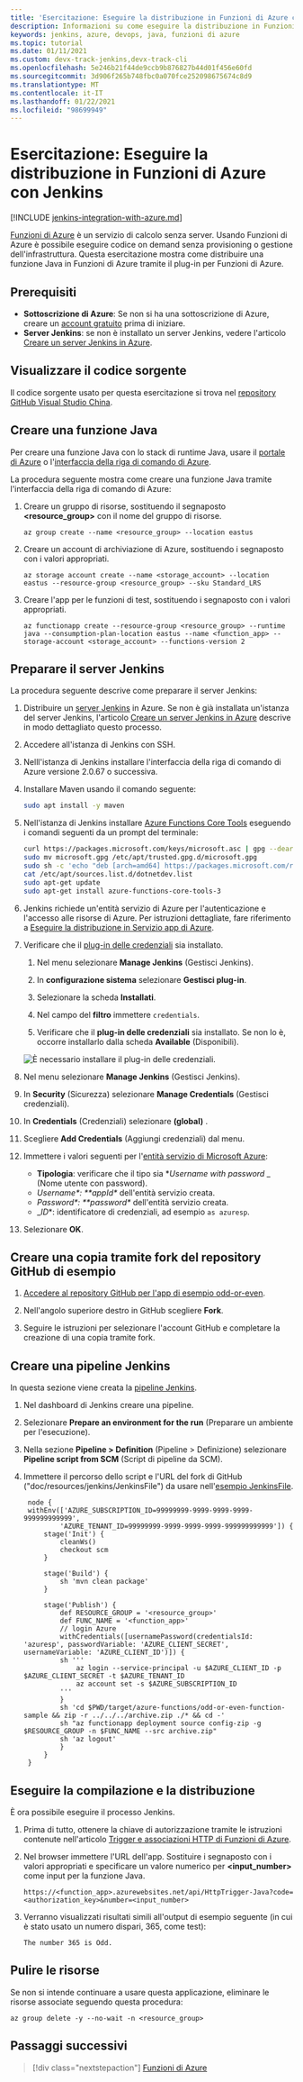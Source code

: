 ```yaml
---
title: 'Esercitazione: Eseguire la distribuzione in Funzioni di Azure con Jenkins'
description: Informazioni su come eseguire la distribuzione in Funzioni di Azure tramite il plug-in Jenkins per Funzioni di Azure
keywords: jenkins, azure, devops, java, funzioni di azure
ms.topic: tutorial
ms.date: 01/11/2021
ms.custom: devx-track-jenkins,devx-track-cli
ms.openlocfilehash: 5e246b21f44de9ccb9b876827b44d01f456e60fd
ms.sourcegitcommit: 3d906f265b748fbc0a070fce252098675674c8d9
ms.translationtype: MT
ms.contentlocale: it-IT
ms.lasthandoff: 01/22/2021
ms.locfileid: "98699949"
---
```

# <a name="tutorial-deploy-to-azure-functions-using-jenkins"></a>Esercitazione: Eseguire la distribuzione in Funzioni di Azure con Jenkins

[!INCLUDE [jenkins-integration-with-azure.md](includes/jenkins-integration-with-azure.md)]

[Funzioni di Azure](/azure/azure-functions/) è un servizio di calcolo senza server. Usando Funzioni di Azure è possibile eseguire codice on demand senza provisioning o gestione dell'infrastruttura. Questa esercitazione mostra come distribuire una funzione Java in Funzioni di Azure tramite il plug-in per Funzioni di Azure.

## <a name="prerequisites"></a>Prerequisiti

- **Sottoscrizione di Azure**: Se non si ha una sottoscrizione di Azure, creare un [account gratuito](https://azure.microsoft.com/free/?ref=microsoft.com&utm_source=microsoft.com&utm_medium=docs&utm_campaign=visualstudio) prima di iniziare.
- **Server Jenkins**: se non è installato un server Jenkins, vedere l'articolo [Creare un server Jenkins in Azure](./configure-on-linux-vm.md).

## <a name="view-the-source-code"></a>Visualizzare il codice sorgente

Il codice sorgente usato per questa esercitazione si trova nel [repository GitHub Visual Studio China](https://github.com/VSChina/odd-or-even-function/blob/master/src/main/java/com/microsoft/azure/Function.java).

## <a name="create-a-java-function"></a>Creare una funzione Java

Per creare una funzione Java con lo stack di runtime Java, usare il [portale di Azure](https://portal.azure.com) o l'[interfaccia della riga di comando di Azure](/cli/azure/).

La procedura seguente mostra come creare una funzione Java tramite l'interfaccia della riga di comando di Azure:

1. Creare un gruppo di risorse, sostituendo il segnaposto **&lt;resource_group>** con il nome del gruppo di risorse.

    ```azurecli
    az group create --name <resource_group> --location eastus
    ```

1. Creare un account di archiviazione di Azure, sostituendo i segnaposto con i valori appropriati.
 
    ```azurecli
    az storage account create --name <storage_account> --location eastus --resource-group <resource_group> --sku Standard_LRS    
    ```

1. Creare l'app per le funzioni di test, sostituendo i segnaposto con i valori appropriati.

    ```azurecli
    az functionapp create --resource-group <resource_group> --runtime java --consumption-plan-location eastus --name <function_app> --storage-account <storage_account> --functions-version 2
    ```

## <a name="prepare-jenkins-server"></a>Preparare il server Jenkins

La procedura seguente descrive come preparare il server Jenkins:

1. Distribuire un [server Jenkins](https://azuremarketplace.microsoft.com/marketplace/apps/bitnami.production-jenkins) in Azure. Se non è già installata un'istanza del server Jenkins, l'articolo [Creare un server Jenkins in Azure](./configure-on-linux-vm.md) descrive in modo dettagliato questo processo.

1. Accedere all'istanza di Jenkins con SSH.

1. Nelll'istanza di Jenkins installare l'interfaccia della riga di comando di Azure versione 2.0.67 o successiva.

1. Installare Maven usando il comando seguente:

    ```bash
    sudo apt install -y maven
    ```

1. Nell'istanza di Jenkins installare [Azure Functions Core Tools](/azure/azure-functions/functions-run-local) eseguendo i comandi seguenti da un prompt del terminale:

    ```bash
    curl https://packages.microsoft.com/keys/microsoft.asc | gpg --dearmor > microsoft.gpg
    sudo mv microsoft.gpg /etc/apt/trusted.gpg.d/microsoft.gpg
    sudo sh -c 'echo "deb [arch=amd64] https://packages.microsoft.com/repos/microsoft-ubuntu-$(lsb_release -cs)-prod $(lsb_release -cs) main" > /etc/apt/sources.list.d/dotnetdev.list'
    cat /etc/apt/sources.list.d/dotnetdev.list
    sudo apt-get update
    sudo apt-get install azure-functions-core-tools-3
    ```

1. Jenkins richiede un'entità servizio di Azure per l'autenticazione e l'accesso alle risorse di Azure. Per istruzioni dettagliate, fare riferimento a [Eseguire la distribuzione in Servizio app di Azure](./deploy-to-azure-app-service-using-azure-cli.md).

1. Verificare che il [plug-in delle credenziali](https://plugins.jenkins.io/credentials/) sia installato.

    1. Nel menu selezionare **Manage Jenkins** (Gestisci Jenkins).

    1. In **configurazione sistema** selezionare **Gestisci plug-in**.

    1. Selezionare la scheda **Installati**.

    1. Nel campo del **filtro** immettere `credentials`.
    
    1. Verificare che il **plug-in delle credenziali** sia installato. Se non lo è, occorre installarlo dalla scheda **Available** (Disponibili).

    ![È necessario installare il plug-in delle credenziali.](./media/deploy-to-azure-functions/credentials-plugin.png)

1. Nel menu selezionare **Manage Jenkins** (Gestisci Jenkins).

1. In **Security** (Sicurezza) selezionare **Manage Credentials** (Gestisci credenziali).

1. In **Credentials** (Credenziali) selezionare **(global)** .

1. Scegliere **Add Credentials** (Aggiungi credenziali) dal menu.

1. Immettere i valori seguenti per l'[entità servizio di Microsoft Azure](/cli/azure/create-an-azure-service-principal-azure-cli?toc=%252fazure%252fazure-resource-manager%252ftoc.json):

    - **Tipologia**: verificare che il tipo sia **_Username with password_* _ (Nome utente con password).
    - _*Username**: **_appId_*_ dell'entità servizio creata.
    - _*Password**: **_password_*_ dell'entità servizio creata.
    - _*ID**: identificatore di credenziali, ad esempio `as azuresp`.

1. Selezionare **OK**.

## <a name="fork-the-sample-github-repo"></a>Creare una copia tramite fork del repository GitHub di esempio

1. [Accedere al repository GitHub per l'app di esempio odd-or-even](https://github.com/VSChina/odd-or-even-function.git).

1. Nell'angolo superiore destro in GitHub scegliere **Fork**.

1. Seguire le istruzioni per selezionare l'account GitHub e completare la creazione di una copia tramite fork.

## <a name="create-a-jenkins-pipeline"></a>Creare una pipeline Jenkins

In questa sezione viene creata la [pipeline Jenkins](https://jenkins.io/doc/book/pipeline/).

1. Nel dashboard di Jenkins creare una pipeline.

1. Selezionare **Prepare an environment for the run** (Preparare un ambiente per l'esecuzione).

1. Nella sezione **Pipeline > Definition** (Pipeline > Definizione) selezionare **Pipeline script from SCM** (Script di pipeline da SCM).

1. Immettere il percorso dello script e l'URL del fork di GitHub ("doc/resources/jenkins/JenkinsFile") da usare nell'[esempio JenkinsFile](https://github.com/VSChina/odd-or-even-function/blob/master/doc/resources/jenkins/JenkinsFile).

   ```nodejs
    node {
    withEnv(['AZURE_SUBSCRIPTION_ID=99999999-9999-9999-9999-999999999999',
            'AZURE_TENANT_ID=99999999-9999-9999-9999-999999999999']) {
        stage('Init') {
            cleanWs()
            checkout scm
        }

        stage('Build') {
            sh 'mvn clean package'
        }

        stage('Publish') {
            def RESOURCE_GROUP = '<resource_group>' 
            def FUNC_NAME = '<function_app>'
            // login Azure
            withCredentials([usernamePassword(credentialsId: 'azuresp', passwordVariable: 'AZURE_CLIENT_SECRET', usernameVariable: 'AZURE_CLIENT_ID')]) {
            sh '''
                az login --service-principal -u $AZURE_CLIENT_ID -p $AZURE_CLIENT_SECRET -t $AZURE_TENANT_ID
                az account set -s $AZURE_SUBSCRIPTION_ID
            '''
            }
            sh 'cd $PWD/target/azure-functions/odd-or-even-function-sample && zip -r ../../../archive.zip ./* && cd -'
            sh "az functionapp deployment source config-zip -g $RESOURCE_GROUP -n $FUNC_NAME --src archive.zip"
            sh 'az logout'
            }
        }
    }
    ```

## <a name="build-and-deploy"></a>Eseguire la compilazione e la distribuzione

È ora possibile eseguire il processo Jenkins.

1. Prima di tutto, ottenere la chiave di autorizzazione tramite le istruzioni contenute nell'articolo [Trigger e associazioni HTTP di Funzioni di Azure](/azure/azure-functions/functions-bindings-http-webhook-trigger#authorization-keys).

1. Nel browser immettere l'URL dell'app. Sostituire i segnaposto con i valori appropriati e specificare un valore numerico per **&lt;input_number>** come input per la funzione Java.

    ```
    https://<function_app>.azurewebsites.net/api/HttpTrigger-Java?code=<authorization_key>&number=<input_number>
    ```
1. Verranno visualizzati risultati simili all'output di esempio seguente (in cui è stato usato un numero dispari, 365, come test):

    ```output
    The number 365 is Odd.
    ```

## <a name="clean-up-resources"></a>Pulire le risorse

Se non si intende continuare a usare questa applicazione, eliminare le risorse associate seguendo questa procedura:

```azurecli
az group delete -y --no-wait -n <resource_group>
```

## <a name="next-steps"></a>Passaggi successivi

> [!div class="nextstepaction"]
> [Funzioni di Azure](/azure/azure-functions/)